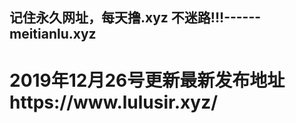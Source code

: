 <h2>记住永久网址，每天撸.xyz  不迷路!!!------meitianlu.xyz</h2>

<h1>2019年12月26号更新最新发布地址   https://www.lulusir.xyz/</h1>
